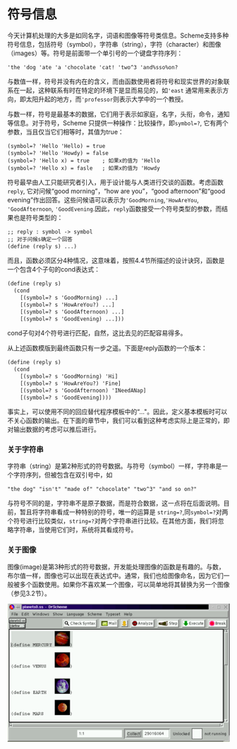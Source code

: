 符号信息
=======

今天计算机处理的大多是如同名字，词语和图像等符号类信息。Scheme支持多种符号信息，包括符号（symbol），字符串（string），字符（character）和图像（images）等。符号是前面带一个单引号的一个键盘字符序列：

```
'the 'dog 'ate 'a 'chocolate 'cat! 'two^3 'and%sso%on?
```
与数值一样，符号并没有内在的含义，而由函数使用者将符号和现实世界的对象联系在一起，这种联系有时在特定的环境下是显而易见的，如`'east` 通常用来表示方向，即太阳升起的地方，而`'professor`则表示大学中的一个教授。

与数一样，符号是最基本的数据，它们用于表示如家庭，名字，头衔，命令，通知等信息。对于符号，Scheme 只提供一种操作：比较操作，即`symbol=?`, 它有两个参数，当且仅当它们相等时，其值为true：

```
(symbol=? 'Hello 'Hello) = true
(symbol=? 'Hello 'Howdy) = false
(symbol=? 'Hello x) = true    ; 如果x的值为 'Hello
(symbol=? 'Hello x) = fasle   ; 如果x的值为 'Howdy
```
符号最早由人工只能研究者引入，用于设计能与人类进行交谈的函数。考虑函数 `reply`, 它对问候“good morning”，“how are you”，“good afternoon”和“good evening”作出回答。这些问候语可以表示为`'GoodMorning`,`'HowAreYou`,` 'GoodAfternoon`, `'GoodEvening`.因此，`reply`函数接受一个符号类型的参数，而结果也是符号类型的：

```
;; reply : symbol -> symbol
;; 对于问候s确定一个回答
(define (reply s) ...)
```
而且，函数必须区分4种情况，这意味着，按照4.4节所描述的设计诀窍，函数是一个包含4个子句的cond表达式：

```
(define (reply s)
  (cond
    [(symbol=? s 'GoodMorning) ...]
    [(symbol=? s 'HowAreYou?) ...]
    [(symbol=? s 'GoodAfternoon) ...]
    [(symbol=? s 'GoodEvening) ...]))
```
cond子句对4个符号进行匹配，自然，这比去见的匹配容易得多。

从上述函数模版到最终函数只有一步之遥。下面是reply函数的一个版本：

```
(define (reply s)
  (cond
    [(symbol=? s 'GoodMorning) 'Hi]
    [(symbol=? s 'HowAreYou?) 'Fine]
    [(symbol=? s 'GoodAfternoon) 'INeedANap]
    [(symbol=? s 'GoodEvening])))
```
事实上，可以使用不同的回应替代程序模板中的“..."。因此，定义基本模板时可以不关心函数的输出。在下面的章节中，我们可以看到这种考虑实际上是正常的，即对输出数据的考虑可以推后进行。

### 关于字符串

字符串（string）是第2种形式的符号数据。与符号（symbol）一样，字符串是一个字符序列，但被包含在双引号中，如

```
"the dog" "isn't" "made of" "chocolate" "two^3" "and so on?"
```
与符号不同的是，字符串不是原子数据，而是符合数据，这一点将在后面说明。目前，暂且将字符串看成一种特别的符号，唯一的运算是 `string=?`,同`symbol=?`对两个符号进行比较类似，`string=?`对两个字符串进行比较。在其他方面，我们将忽略字符串，当使用它们时，系统将其看成符号。

### 关于图像

图像(image)是第3种形式的符号数据，开发能处理图像的函数是有趣的。与数，布尔值一样，图像也可以出现在表达式中。通常，我们也给图像命名，因为它们一般被多个函数使用。如果你不喜欢某一个图像，可以简单地将其替换为另一个图像（参见3.2节）。

![](https://github.com/arcticlion/reading-lists/blob/master/HtDC/I%20Processing%20Simple%20Forms%20of%20Data/Chapter%2005%20Symbolic%20Information/屏幕截图%202014-10-17%2014.12.28.png)


